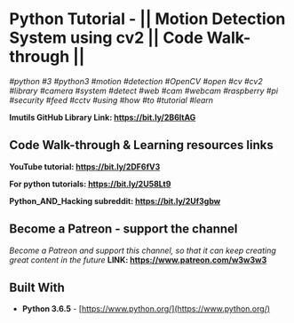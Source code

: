 # Python Tutorial - || Motion Detection System using cv2 || Code Walk-through ||
*#python* *#3* *#python3* *#motion* *#detection* *#OpenCV* *#open* *#cv* *#cv2* *#library* *#camera* *#system* *#detect* *#web* *#cam* 
*#webcam* *#raspberry* *#pi* *#security* *#feed* *#cctv* *#using* *#how* *#to* *#tutorial* *#learn*

**Imutils GitHub Library Link: https://bit.ly/2B6ltAG**

## Code Walk-through & Learning resources links
**YouTube tutorial: https://bit.ly/2DF6fV3**

**For python tutorials: https://bit.ly/2U58Lt9**

**Python_AND_Hacking subreddit: https://bit.ly/2Uf3gbw**

## Become a Patreon - support the channel
*Become a Patreon and support this channel, so that it can keep creating great content in the future* **LINK: https://www.patreon.com/w3w3w3**

## Built With

* **Python 3.6.5** - [https://www.python.org/](https://www.python.org/)
